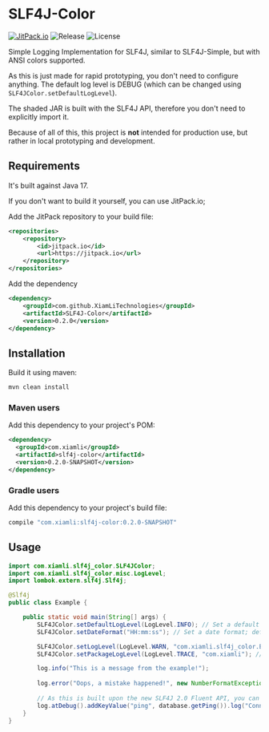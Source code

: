 # SLF4J-Color

[![JitPack.io](https://jitpack.io/v/XiamLiTechnologies/SLF4J-Color.svg)](https://jitpack.io/#XiamLiTechnologies/SLF4J-Color)
![Release](https://img.shields.io/badge/release-0.2.0-brightgreen)
![License](https://img.shields.io/badge/license-MIT-blue)

Simple Logging Implementation for SLF4J, similar to SLF4J-Simple, but with ANSI colors supported.

As this is just made for rapid prototyping, you don't need to configure anything. The default log level is DEBUG (which
can be changed using ```SLF4JColor.setDefaultLogLevel```).

The shaded JAR is built with the SLF4J API, therefore you don't need to explicitly import it.

Because of all of this, this project is **not** intended for production use, but rather in local prototyping and
development.

## Requirements

It's built against Java 17.

If you don't want to build it yourself, you can use JitPack.io;

Add the JitPack repository to your build file:

```xml
<repositories>
    <repository>
        <id>jitpack.io</id>
        <url>https://jitpack.io</url>
    </repository>
</repositories>
```

Add the dependency

```xml
<dependency>
    <groupId>com.github.XiamLiTechnologies</groupId>
    <artifactId>SLF4J-Color</artifactId>
    <version>0.2.0</version>
</dependency>
```

## Installation

Build it using maven:

```bash
mvn clean install
```

### Maven users

Add this dependency to your project's POM:

```xml
<dependency>
  <groupId>com.xiamli</groupId>
  <artifactId>slf4j-color</artifactId>
  <version>0.2.0-SNAPSHOT</version>
</dependency>
```

### Gradle users

Add this dependency to your project's build file:

```groovy
compile "com.xiamli:slf4j-color:0.2.0-SNAPSHOT"
```

## Usage

```java
import com.xiamli.slf4j_color.SLF4JColor;
import com.xiamli.slf4j_color.misc.LogLevel;
import lombok.extern.slf4j.Slf4j;

@Slf4j
public class Example {

    public static void main(String[] args) {
        SLF4JColor.setDefaultLogLevel(LogLevel.INFO); // Set a default log level; defaults to INFO if not set
        SLF4JColor.setDateFormat("HH:mm:ss"); // Set a date format; defaults to yyyy-MM-dd HH:mm:ss.SSS if not set

        SLF4JColor.setLogLevel(LogLevel.WARN, "com.xiamli.slf4j_color.Example"); // Set specific level for a class
        SLF4JColor.setPackageLogLevel(LogLevel.TRACE, "com.xiamli"); // Enable trace logging for all classes within the com.xiamli package

        log.info("This is a message from the example!");
        
        log.error("Oops, a mistake happened!", new NumberFormatException());
    
        // As this is built upon the new SLF4J 2.0 Fluent API, you can also use that if you want
        log.atDebug().addKeyValue("ping", database.getPing()).log("Connected to database.");
    }
}
```
